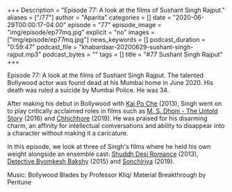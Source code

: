 +++
Description = "Episode 77: A look at the films of Sushant Singh Rajput."
aliases = ["/77"]
author = "Aparita"
categories = []
date = "2020-06-29T00:00:17-04:00"
episode = "77"
episode_image = "img/episode/ep77mq.jpg"
explicit = "no"
images = ["img/episode/ep77mq.jpg"]
news_keywords = []
podcast_duration = "0:59:47"
podcast_file = "khabardaar-20200629-sushant-singh-rajput.mp3"
podcast_bytes = ""
tags = []
title = "#77 Sushant Singh Rajput"
+++

Episode 77: A look at the films of Sushant Singh Rajput. The talented Bollywood actor was found dead at his Mumbai home in June 2020. His death was ruled a suicide by Mumbai Police. He was 34. 

After making his debut in Bollywood with [Kai Po Che](https://www.youtube.com/watch?v=dlz09a-pyPE) (2013), Singh went on to play critically acclaimed roles in films such as [M. S. Dhoni - The Untold Story](https://www.youtube.com/watch?v=6L6XqWoS8tw) (2016) and [Chhichhore](https://www.youtube.com/watch?v=tsxemFX0a7k) (2019). He was praised for his disarming charm, an affinity for intellectual comversations and ability to disappear into a character without making it a caricature.  

In this episode, we look at three of Singh's films where he held his own weight alongside an ensemble cast: [Shuddh Desi Romance](https://www.youtube.com/watch?v=o2Hle83Plpo) (2013), [Detective Byomkesh Bakshy](https://www.youtube.com/watch?v=ZG--GOpi_0g) (2015) and [Sonchiriya](https://www.youtube.com/watch?v=aejAkKGiimk) (2019).

Music: Bollywood Blades by Professor Kliq/ Material Breakthrough by Peritune